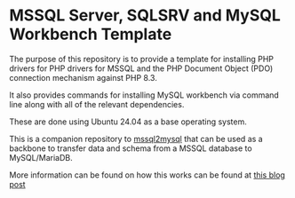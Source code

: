 # MSSQL Server, SQLSRV and MySQL Workbench Template
The purpose of this repository is to provide a template for installing PHP drivers for PHP drivers for MSSQL and the PHP Document Object (PDO) connection mechanism against PHP 8.3.

It also provides commands for installing MySQL workbench via command line along with all of the relevant dependencies.

These are done using Ubuntu 24.04 as a base operating system.

This is a companion repository to [mssql2mysql](https://github.com/ElusiveMind/mssql2mysql) that can be used as a backbone to transfer data and schema from a MSSQL database to MySQL/MariaDB.

More information can be found on how this works can be found at [this blog post](https://www.flyingflip.com/article/converting-mssql-databases-to-mysql-using-php)

